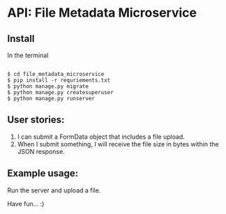 # API: File Metadata Microservice #

## Install
In the terminal
```

$ cd file_metadata_microservice
$ pip install -r requriements.txt
$ python manage.py migrate
$ python manage.py createsuperuser
$ python manage.py runserver

```


## User stories:

1. I can submit a FormData object that includes a file upload.
2. When I submit something, I will receive the file size in bytes within the JSON response.



## Example usage:
Run the server and upload a file.

Have fun... :)